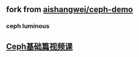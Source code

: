 ## fork from [aishangwei/ceph-demo](https://github.com/aishangwei/ceph-demo)

### ceph luminous

## [Ceph基础篇视频课](https://study.163.com/course/courseMain.htm?courseId=1006426003)
